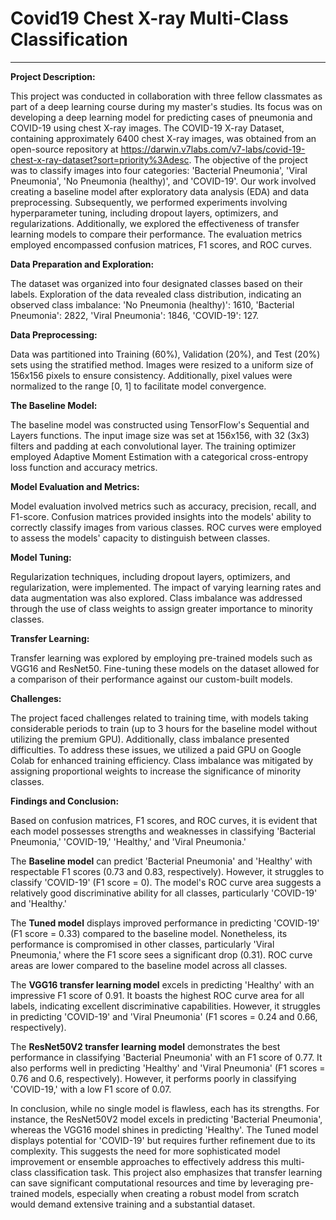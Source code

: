 
# Covid19 Chest X-ray Multi-Class Classification
---

**Project Description:**

This project was conducted in collaboration with three fellow classmates as part of a deep learning course during my master's studies. Its focus was on developing a deep learning model for predicting cases of pneumonia and COVID-19 using chest X-ray images. The COVID-19 X-ray Dataset, containing approximately 6400 chest X-ray images, was obtained from an open-source repository at https://darwin.v7labs.com/v7-labs/covid-19-chest-x-ray-dataset?sort=priority%3Adesc. The objective of the project was to classify images into four categories: 'Bacterial Pneumonia', 'Viral Pneumonia', 'No Pneumonia (healthy)', and 'COVID-19'. Our work involved creating a baseline model after exploratory data analysis (EDA) and data preprocessing. Subsequently, we performed experiments involving hyperparameter tuning, including dropout layers, optimizers, and regularizations. Additionally, we explored the effectiveness of transfer learning models to compare their performance. The evaluation metrics employed encompassed confusion matrices, F1 scores, and ROC curves.

**Data Preparation and Exploration:**


The dataset was organized into four designated classes based on their labels. Exploration of the data revealed class distribution, indicating an observed class imbalance: 'No Pneumonia (healthy)': 1610, 'Bacterial Pneumonia': 2822, 'Viral Pneumonia': 1846, 'COVID-19': 127.

**Data Preprocessing:**


Data was partitioned into Training (60%), Validation (20%), and Test (20%) sets using the stratified method. Images were resized to a uniform size of 156x156 pixels to ensure consistency. Additionally, pixel values were normalized to the range [0, 1] to facilitate model convergence.

**The Baseline Model:**


The baseline model was constructed using TensorFlow's Sequential and Layers functions. The input image size was set at 156x156, with 32 (3x3) filters and padding at each convolutional layer. The training optimizer employed Adaptive Moment Estimation with a categorical cross-entropy loss function and accuracy metrics.

**Model Evaluation and Metrics:**


Model evaluation involved metrics such as accuracy, precision, recall, and F1-score. Confusion matrices provided insights into the models' ability to correctly classify images from various classes. ROC curves were employed to assess the models' capacity to distinguish between classes.

**Model Tuning:**


Regularization techniques, including dropout layers, optimizers, and regularization, were implemented. The impact of varying learning rates and data augmentation was also explored. Class imbalance was addressed through the use of class weights to assign greater importance to minority classes.

**Transfer Learning:**


Transfer learning was explored by employing pre-trained models such as VGG16 and ResNet50. Fine-tuning these models on the dataset allowed for a comparison of their performance against our custom-built models.

**Challenges:**


The project faced challenges related to training time, with models taking considerable periods to train (up to 3 hours for the baseline model without utilizing the premium GPU). Additionally, class imbalance presented difficulties. To address these issues, we utilized a paid GPU on Google Colab for enhanced training efficiency. Class imbalance was mitigated by assigning proportional weights to increase the significance of minority classes.

**Findings and Conclusion:**


Based on confusion matrices, F1 scores, and ROC curves, it is evident that each model possesses strengths and weaknesses in classifying 'Bacterial Pneumonia,' 'COVID-19,' 'Healthy,' and 'Viral Pneumonia.'

The **Baseline model** can predict 'Bacterial Pneumonia' and 'Healthy' with respectable F1 scores (0.73 and 0.83, respectively). However, it struggles to classify 'COVID-19' (F1 score = 0). The model's ROC curve area suggests a relatively good discriminative ability for all classes, particularly 'COVID-19' and 'Healthy.'

The **Tuned model** displays improved performance in predicting 'COVID-19' (F1 score = 0.33) compared to the baseline model. Nonetheless, its performance is compromised in other classes, particularly 'Viral Pneumonia,' where the F1 score sees a significant drop (0.31). ROC curve areas are lower compared to the baseline model across all classes.

The **VGG16 transfer learning model** excels in predicting 'Healthy' with an impressive F1 score of 0.91. It boasts the highest ROC curve area for all labels, indicating excellent discriminative capabilities. However, it struggles in predicting 'COVID-19' and 'Viral Pneumonia' (F1 scores = 0.24 and 0.66, respectively).

The **ResNet50V2 transfer learning model** demonstrates the best performance in classifying 'Bacterial Pneumonia' with an F1 score of 0.77. It also performs well in predicting 'Healthy' and 'Viral Pneumonia' (F1 scores = 0.76 and 0.6, respectively). However, it performs poorly in classifying 'COVID-19,' with a low F1 score of 0.07.

In conclusion, while no single model is flawless, each has its strengths. For instance, the ResNet50V2 model excels in predicting 'Bacterial Pneumonia', whereas the VGG16 model shines in predicting 'Healthy'. The Tuned model displays potential for 'COVID-19' but requires further refinement due to its complexity. This suggests the need for more sophisticated model improvement or ensemble approaches to effectively address this multi-class classification task. This project also emphasizes that transfer learning can save significant computational resources and time by leveraging pre-trained models, especially when creating a robust model from scratch would demand extensive training and a substantial dataset.
